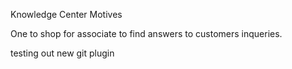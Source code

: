 Knowledge Center Motives

One to shop for associate to find answers to customers inqueries.

testing out new git plugin
